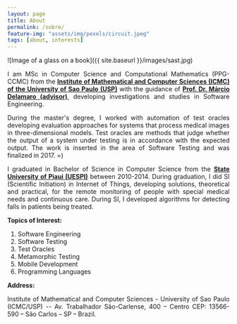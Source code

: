 ```yaml
---
layout: page
title: About
permalink: /sobre/
feature-img: "assets/img/pexels/circuit.jpeg"
tags: [about, interests]
---
```


![Image of a glass on a book]({{ site.baseurl }}/images/sast.jpg)

<p align="justify"> I am MSc in Computer Science and Computational Mathematics (PPG-CCMC) from the <b><a href="http://www.icmc.usp.br/">Institute of Mathematical and Computer Sciences (ICMC) of the University of Sao Paulo (USP)</a></b> with the guidance of <b><a href="http://lattes.cnpq.br/2844974351441051">Prof. Dr. Márcio Delamaro (advisor)</a></b>, developing investigations and studies in Software Engineering.</p>

<p align="justify">During the master's degree, I worked with automation of test oracles developing evaluation approaches for systems that process medical images in three-dimensional models. Test oracles are methods that judge whether the output of a system under testing is in accordance with the expected output. The work is inserted in the area of Software Testing and was finalized in 2017. =) </p>

<p align="justify">I graduated in Bachelor of Science in Computer Science from the <b><a href="http://www.uespi.br/site/">State University of Piaui (UESPI)</a></b> between 2010-2014. During graduation, I did SI (Scientific Initiation) in Internet of Things, developing solutions, theoretical and practical, for the remote monitoring of people with special medical needs and continuous care. During SI, I developed algorithms for detecting falls in patients being treated.</p>

<b>Topics of Interest:</b>

 1. Software Engineering
 2. Software Testing
 3. Test Oracles
 4. Metamorphic Testing
 5. Mobile Development
 6. Programming Languages

<b>Address:</b>

<p align="justify"> Institute of Mathematical and Computer Sciences - University of Sao Paulo (ICMC/USP) -- Av. Trabalhador São-Carlense, 400 – Centro CEP: 13566-590 – São Carlos – SP – Brazil.</p> 
 
